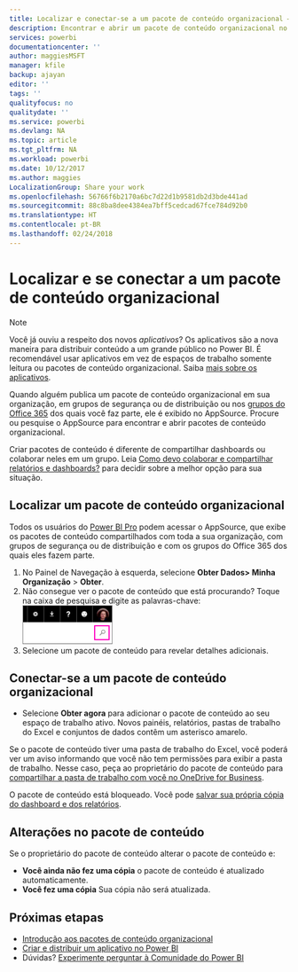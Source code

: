 ```yaml
---
title: Localizar e conectar-se a um pacote de conteúdo organizacional – Power BI
description: Encontrar e abrir um pacote de conteúdo organizacional no Power BI
services: powerbi
documentationcenter: ''
author: maggiesMSFT
manager: kfile
backup: ajayan
editor: ''
tags: ''
qualityfocus: no
qualitydate: ''
ms.service: powerbi
ms.devlang: NA
ms.topic: article
ms.tgt_pltfrm: NA
ms.workload: powerbi
ms.date: 10/12/2017
ms.author: maggies
LocalizationGroup: Share your work
ms.openlocfilehash: 56766f6b2170a6bc7d22d1b9581db2d3bde441ad
ms.sourcegitcommit: 88c8ba8dee4384ea7bff5cedcad67fce784d92b0
ms.translationtype: HT
ms.contentlocale: pt-BR
ms.lasthandoff: 02/24/2018
---
```

# <a name="find-and-connect-to-an-organizational-content-pack"></a>Localizar e se conectar a um pacote de conteúdo organizacional
> [!NOTE]
> Você já ouviu a respeito dos novos *aplicativos*? Os aplicativos são a nova maneira para distribuir conteúdo a um grande público no Power BI. É recomendável usar aplicativos em vez de espaços de trabalho somente leitura ou pacotes de conteúdo organizacional. Saiba [mais sobre os aplicativos](service-install-use-apps.md).
> 
> 

Quando alguém publica um pacote de conteúdo organizacional em sua organização, em grupos de segurança ou de distribuição ou nos [grupos do Office 365](https://support.office.com/article/Create-a-group-in-Office-365-7124dc4c-1de9-40d4-b096-e8add19209e9) dos quais você faz parte, ele é exibido no AppSource.  Procure ou pesquise o AppSource para encontrar e abrir pacotes de conteúdo organizacional.

Criar pacotes de conteúdo é diferente de compartilhar dashboards ou colaborar neles em um grupo. Leia [Como devo colaborar e compartilhar relatórios e dashboards?](service-how-to-collaborate-distribute-dashboards-reports.md) para decidir sobre a melhor opção para sua situação.

## <a name="find-an-organizational-content-pack"></a>Localizar um pacote de conteúdo organizacional
Todos os usuários do [Power BI Pro](https://powerbi.microsoft.com/pricing) podem acessar o AppSource, que exibe os pacotes de conteúdo compartilhados com toda a sua organização, com grupos de segurança ou de distribuição e com os grupos do Office 365 dos quais eles fazem parte.  

1. No Painel de Navegação à esquerda, selecione **Obter Dados\> Minha Organização** \> **Obter**.
2. Não consegue ver o pacote de conteúdo que está procurando? Toque na caixa de pesquisa e digite as palavras-chave:  
    ![](media/service-organizational-content-pack-find-and-open/cp_searchbox.png)
3. Selecione um pacote de conteúdo para revelar detalhes adicionais.

## <a name="connect-to-an-organizational-content-pack"></a>Conectar-se a um pacote de conteúdo organizacional
* Selecione **Obter agora** para adicionar o pacote de conteúdo ao seu espaço de trabalho ativo. Novos painéis, relatórios, pastas de trabalho do Excel e conjuntos de dados contêm um asterisco amarelo.

Se o pacote de conteúdo tiver uma pasta de trabalho do Excel, você poderá ver um aviso informando que você não tem permissões para exibir a pasta de trabalho. Nesse caso, peça ao proprietário do pacote de conteúdo para [compartilhar a pasta de trabalho com você no OneDrive for Business](https://support.office.com/en-us/article/Share-documents-or-folders-in-Office-365-1fe37332-0f9a-4719-970e-d2578da4941c). 

O pacote de conteúdo está bloqueado. Você pode [salvar sua própria cópia do dashboard e dos relatórios](service-organizational-content-pack-copy-refresh-access.md). 

## <a name="changes-to-the-content-pack"></a>Alterações no pacote de conteúdo
Se o proprietário do pacote de conteúdo alterar o pacote de conteúdo e: 

* **Você ainda não fez uma cópia** o pacote de conteúdo é atualizado automaticamente.
* **Você fez uma cópia** Sua cópia não será atualizada. 

## <a name="next-steps"></a>Próximas etapas
* [Introdução aos pacotes de conteúdo organizacional](service-organizational-content-pack-introduction.md)  
* [Criar e distribuir um aplicativo no Power BI](service-create-distribute-apps.md)
* Dúvidas? [Experimente perguntar à Comunidade do Power BI](http://community.powerbi.com/)

